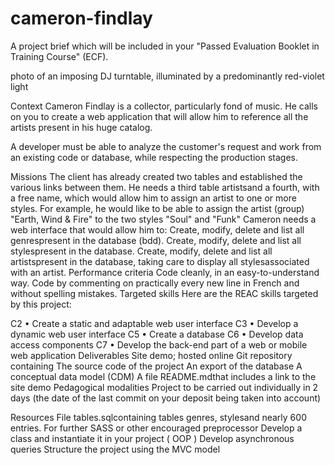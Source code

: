 # cameron-findlay
A project brief which will be included in your "Passed Evaluation Booklet in Training Course" (ECF).

photo of an imposing DJ turntable, illuminated by a predominantly red-violet light

Context
Cameron Findlay is a collector, particularly fond of music. He calls on you to create a web application that will allow him to reference all the artists present in his huge catalog.

A developer must be able to analyze the customer's request and work from an existing code or database, while respecting the production stages.

Missions
The client has already created two tables and established the various links between them. He needs a third table artistsand a fourth, with a free name, which would allow him to assign an artist to one or more styles. For example, he would like to be able to assign the artist (group) "Earth, Wind & Fire" to the two styles "Soul" and "Funk"
Cameron needs a web interface that would allow him to:
Create, modify, delete and list all genrespresent in the database (bdd).
Create, modify, delete and list all stylespresent in the database.
Create, modify, delete and list all artistspresent in the database, taking care to display all stylesassociated with an artist.
Performance criteria
Code cleanly, in an easy-to-understand way.
Code by commenting on practically every new line in French and without spelling mistakes.
Targeted skills
Here are the REAC skills targeted by this project:

C2 • Create a static and adaptable web user interface
C3 • Develop a dynamic web user interface
C5 • Create a database
C6 • Develop data access components
C7 • Develop the back-end part of a web or mobile web application
Deliverables
Site demo; hosted online
Git repository containing
The source code of the project
An export of the database
A conceptual data model (CDM)
A file README.mdthat includes a link to the site demo
Pedagogical modalities
Project to be carried out individually in 2 days (the date of the last commit on your deposit being taken into account)

Resources
File tables.sqlcontaining tables genres, stylesand nearly 600 entries.
For further
SASS or other encouraged preprocessor
Develop a class and instantiate it in your project ( OOP )
Develop asynchronous queries
Structure the project using the MVC model
